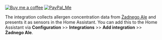 [![Buy me a coffee][buy-me-a-coffee-shield]][buy-me-a-coffee]  [![PayPal_Me][paypal-me-shield]][paypal-me]


The integration collects allergen concentration data from [Żadnego Ale](http://zadnegoale.pl) and presents it as sensors in the Home Assistant.
You can add this to the Home Assistant via **Configuration** >> **Integrations** >> **Add integration** >> **Żadnego Ale**.

[buy-me-a-coffee-shield]: https://img.shields.io/static/v1.svg?label=%20&message=Buy%20me%20a%20coffee&color=6f4e37&logo=buy%20me%20a%20coffee&logoColor=white
[buy-me-a-coffee]: https://www.buymeacoffee.com/QnLdxeaqO
[paypal-me-shield]: https://img.shields.io/static/v1.svg?label=%20&message=PayPal.Me&logo=paypal
[paypal-me]: https://www.paypal.me/bieniu79
